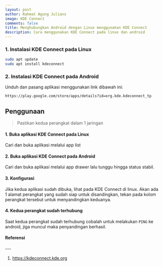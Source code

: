 ```yaml
---
layout: post
author: Rahmat Agung Julians
image: KDE Connect
comments: false
title: Menghubungkan Android dengan Linux menggunakan KDE Connect
description: Cara menggunakan KDE Connect pada linux dan android
---
```


### 1. Instalasi KDE Connect pada Linux
```bash
sudo apt update
sudo apt install kdeconnect
```

### 2. Instalasi KDE Connect pada Android
Unduh dan pasang aplikasi menggunakan link dibawah ini:
```bash
https://play.google.com/store/apps/details?id=org.kde.kdeconnect_tp
```

## Penggunaan
> Pastikan kedua perangkat dalam 1 jaringan

#### 1. Buka aplikasi KDE Connect pada Linux
Cari dan buka aplikasi melalui app list

#### 2. Buka aplikasi KDE Connect pada Android
Cari dan buka aplikasi melalui app drawer lalu tunggu hingga status stabil.

#### 3. Konfigurasi
Jika kedua aplikasi sudah dibuka, lihat pada KDE Connect di linux.
Akan ada 1 alamat perangkat yang sudah siap untuk disandingkan, tekan pada kolom perangkat tersebut untuk menyandingkan keduanya.

#### 4. Kedua perangkat sudah terhubung
Saat kedua perangkat sudah terhubung cobalah untuk melakukan `PING` ke android, jiga muncul maka penyandingan berhasil.

<h4><b>Referensi</b></h4> 
--- 
<ol class="referensi">
    <li>
        <a href="https://kdeconnect.kde.org/">https://kdeconnect.kde.org</a>
    </li>
</ol>